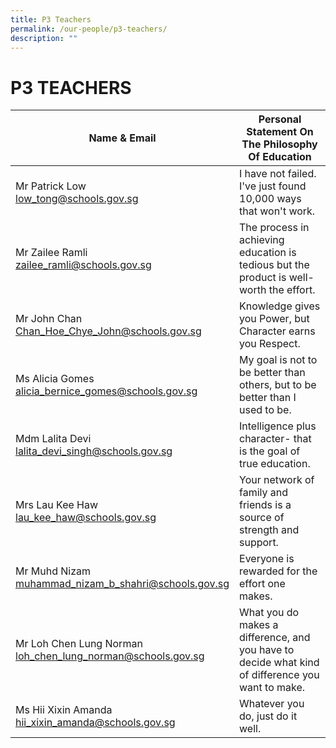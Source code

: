 ```yaml
---
title: P3 Teachers
permalink: /our-people/p3-teachers/
description: ""
---
```

# **P3 TEACHERS**

| Name & Email 	| Personal Statement On The Philosophy Of Education 	|
|---	|---	|
| Mr Patrick Low <br>[low_tong@schools.gov.sg](mailto:low_tong@schools.gov.sg) 	| I have not failed. I've just found 10,000 ways that won't work. 	|
| Mr Zailee Ramli <br>[zailee_ramli@schools.gov.sg](mailto:zailee_ramli@schools.gov.sg) 	|  The process in achieving education is tedious but the product is well-worth the effort. 	|
| Mr John Chan<br>[Chan_Hoe_Chye_John@schools.gov.sg](mailto:Chan_Hoe_Chye_John@schools.gov.sg) 	| Knowledge gives you Power, but Character earns you Respect. 	|
| Ms Alicia Gomes<br>[alicia_bernice_gomes@schools.gov.sg](mailto:alicia_bernice_gomes@schools.gov.sg) 	| My goal is not to be better than others, but to be better than I used to be. 	|
| Mdm Lalita Devi<br>[lalita_devi_singh@schools.gov.sg](mailto:lalita_devi_singh@schools.gov.sg) 	| Intelligence plus character- that is the goal of true education. 	|
| Mrs Lau Kee Haw <br>[lau_kee_haw@schools.gov.sg](mailto:lau_kee_haw@schools.gov.sg) 	| Your network of family and friends is a source of strength and support. 	|
| Mr Muhd Nizam<br>[muhammad_nizam_b_shahri@schools.gov.sg](mailto:muhammad_nizam_b_shahri@schools.gov.sg) 	| Everyone is rewarded for the effort one makes. 	|
| Mr Loh Chen Lung Norman<br>[loh_chen_lung_norman@schools.gov.sg](mailto:loh_chen_lung_norman@schools.gov.sg) 	|  What you do makes a difference, and you have to decide what kind of difference you want to make. 	|
| Ms Hii Xixin Amanda<br>[hii_xixin_amanda@schools.gov.sg](mailto:hii_xixin_amanda@schools.gov.sg) 	| Whatever you do, just do it well.  	|
